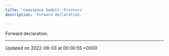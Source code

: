 ```yaml
---
title: 'namespace Gambit::Printers'
description: 'Forward declaration. '

---
```







Forward declaration. 






-------------------------------

Updated on 2022-08-03 at 00:00:55 +0000